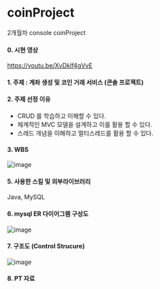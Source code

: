 # coinProject
2개월차 console coinProject

#### 0. 시현 영상 
https://youtu.be/XvDkIf4gVvE

#### 1. 주제 : 계좌 생성 및 코인 거래 서비스 (콘솔 프로젝트)

#### 2. 주제 선정 이유
- CRUD 를 학습하고 이해할 수 있다.
- 체계적인 MVC 모델을 설계하고 이를 활용 할 수 있다. 
- 스레드 개념을 이해하고 멀티스레드를 활용 할 수 있다.

#### 3. WBS
![image](https://user-images.githubusercontent.com/119651889/235172018-50da9fd7-e136-4e22-ba1d-c54bd35e11a8.png)

#### 5. 사용한 스킬 및 외부라이브러리
Java, MySQL

#### 6. mysql ER 다이어그램 구성도
![image](https://user-images.githubusercontent.com/119651889/235172109-e6d2ffe5-1a0c-4787-b030-b2561036dd37.png)

#### 7. 구조도 (Control Strucure)
![image](https://user-images.githubusercontent.com/119651889/235172197-db3d6f0c-db37-4290-9308-593df1da80fd.png)

#### 8. PT 자료

